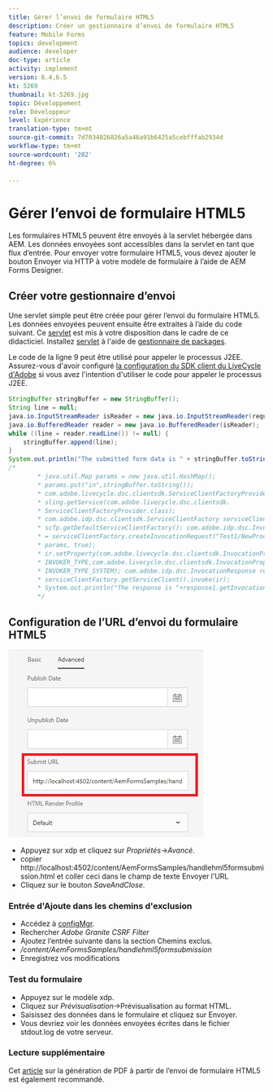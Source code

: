```yaml
---
title: Gérer l’envoi de formulaire HTML5
description: Créer un gestionnaire d’envoi de formulaire HTML5
feature: Mobile Forms
topics: development
audience: developer
doc-type: article
activity: implement
version: 6.4,6.5
kt: 5269
thumbnail: kt-5269.jpg
topic: Développement
role: Développeur
level: Expérience
translation-type: tm+mt
source-git-commit: 7d7034026826a5a46a91b6425a5cebfffab2934d
workflow-type: tm+mt
source-wordcount: '282'
ht-degree: 6%

---
```



# Gérer l’envoi de formulaire HTML5

Les formulaires HTML5 peuvent être envoyés à la servlet hébergée dans AEM. Les données envoyées sont accessibles dans la servlet en tant que flux d’entrée. Pour envoyer votre formulaire HTML5, vous devez ajouter le bouton Envoyer via HTTP à votre modèle de formulaire à l’aide de AEM Forms Designer.

## Créer votre gestionnaire d’envoi

Une servlet simple peut être créée pour gérer l’envoi du formulaire HTML5. Les données envoyées peuvent ensuite être extraites à l’aide du code suivant. Ce [servlet](assets/html5-submit-handler.zip) est mis à votre disposition dans le cadre de ce didacticiel. Installez [servlet](assets/html5-submit-handler.zip) à l&#39;aide de [gestionnaire de packages](http://localhost:4502/crx/packmgr/index.jsp).

Le code de la ligne 9 peut être utilisé pour appeler le processus J2EE. Assurez-vous d&#39;avoir configuré [la configuration du SDK client du LiveCycle d&#39;Adobe](https://helpx.adobe.com/aem-forms/6/submit-form-data-livecycle-process.html) si vous avez l&#39;intention d&#39;utiliser le code pour appeler le processus J2EE.

```java
StringBuffer stringBuffer = new StringBuffer();
String line = null;
java.io.InputStreamReader isReader = new java.io.InputStreamReader(request.getInputStream(), "UTF-8");
java.io.BufferedReader reader = new java.io.BufferedReader(isReader);
while ((line = reader.readLine()) != null) {
    stringBuffer.append(line);
}
System.out.println("The submitted form data is " + stringBuffer.toString());
/*
        * java.util.Map params = new java.util.HashMap();
        * params.put("in",stringBuffer.toString());
        * com.adobe.livecycle.dsc.clientsdk.ServiceClientFactoryProvider scfp =
        * sling.getService(com.adobe.livecycle.dsc.clientsdk.
        * ServiceClientFactoryProvider.class);
        * com.adobe.idp.dsc.clientsdk.ServiceClientFactory serviceClientFactory =
        * scfp.getDefaultServiceClientFactory(); com.adobe.idp.dsc.InvocationRequest ir
        * = serviceClientFactory.createInvocationRequest("Test1/NewProcess1", "invoke",
        * params, true);
        * ir.setProperty(com.adobe.livecycle.dsc.clientsdk.InvocationProperties.
        * INVOKER_TYPE,com.adobe.livecycle.dsc.clientsdk.InvocationProperties.
        * INVOKER_TYPE_SYSTEM); com.adobe.idp.dsc.InvocationResponse response1 =
        * serviceClientFactory.getServiceClient().invoke(ir);
        * System.out.println("The response is "+response1.getInvocationId());
        */
```


## Configuration de l’URL d’envoi du formulaire HTML5

![submit-url](assets/submit-url.PNG)

* Appuyez sur xdp et cliquez sur _Propriétés_->_Avancé_.
* copier http://localhost:4502/content/AemFormsSamples/handlehml5formsubmission.html et coller ceci dans le champ de texte Envoyer l’URL
* Cliquez sur le bouton _SaveAndClose_.

### Entrée d&#39;Ajoute dans les chemins d&#39;exclusion

* Accédez à [configMgr](http://localhost:4502/system/console/configMgr).
* Rechercher _Adobe Granite CSRF Filter_
* Ajoutez l’entrée suivante dans la section Chemins exclus.
* _/content/AemFormsSamples/handlehml5formsubmission_
* Enregistrez vos modifications

### Test du formulaire

* Appuyez sur le modèle xdp.
* Cliquez sur _Prévisualisation_->Prévisualisation au format HTML.
* Saisissez des données dans le formulaire et cliquez sur Envoyer.
* Vous devriez voir les données envoyées écrites dans le fichier stdout.log de votre serveur.

### Lecture supplémentaire

Cet [article](https://docs.adobe.com/content/help/en/experience-manager-learn/forms/document-services/generate-pdf-from-mobile-form-submission-article.html) sur la génération de PDF à partir de l’envoi de formulaire HTML5 est également recommandé.




